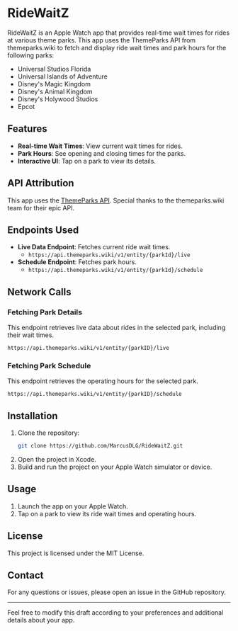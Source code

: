 # RideWaitZ

RideWaitZ is an Apple Watch app that provides real-time wait times for rides at various theme parks. This app uses the ThemeParks API from themeparks.wiki to fetch and display ride wait times and park hours for the following parks:
- Universal Studios Florida
- Universal Islands of Adventure
- Disney's Magic Kingdom
- Disney's Animal Kingdom
- Disney's Holywood Studios
- Epcot

## Features

- **Real-time Wait Times**: View current wait times for rides.
- **Park Hours**: See opening and closing times for the parks.
- **Interactive UI**: Tap on a park to view its details.

## API Attribution

This app uses the [ThemeParks API](https://api.themeparks.wiki/docs). Special thanks to the themeparks.wiki team for their epic API.

## Endpoints Used

- **Live Data Endpoint**: Fetches current ride wait times.
  - `https://api.themeparks.wiki/v1/entity/{parkId}/live`
- **Schedule Endpoint**: Fetches park hours.
  - `https://api.themeparks.wiki/v1/entity/{parkId}/schedule`

## Network Calls

### Fetching Park Details

This endpoint retrieves live data about rides in the selected park, including their wait times.

```
https://api.themeparks.wiki/v1/entity/{parkID}/live
```

### Fetching Park Schedule

This endpoint retrieves the operating hours for the selected park.

```
https://api.themeparks.wiki/v1/entity/{parkID}/schedule
```

## Installation

1. Clone the repository:
   ```bash
   git clone https://github.com/MarcusDLG/RideWaitZ.git
   ```
2. Open the project in Xcode.
3. Build and run the project on your Apple Watch simulator or device.

## Usage

1. Launch the app on your Apple Watch.
2. Tap on a park to view its ride wait times and operating hours.

## License

This project is licensed under the MIT License.

## Contact

For any questions or issues, please open an issue in the GitHub repository.

---

Feel free to modify this draft according to your preferences and additional details about your app.


